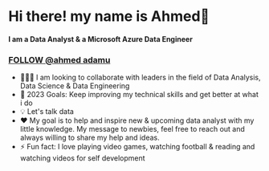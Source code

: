 # Hi there! my name is Ahmed👋
#### I am a Data Analyst & a Microsoft Azure Data Engineer
### [FOLLOW @ahmed adamu](https://www.linkedin.com/in/ahmed-adamu-0b63b9a5)


* 🧑‍🤝‍🧑 I am looking to collaborate with leaders in the field of Data Analysis, Data Science & Data Engineering
* 🎯 2023 Goals: Keep improving my technical skills and get better at what i do
* 💡 Let's talk data
* :heart: My goal is to help and inspire new & upcoming data analyst with my little knowledge. My message to newbies, feel free to reach out and always willing to share my  help and ideas.
* ⚡ Fun fact: I love playing video games, watching football & reading and watching videos for self development


 
